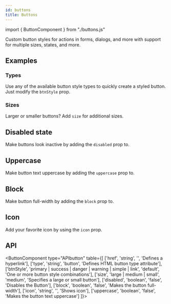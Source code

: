 ```yaml
---
id: buttons
title: Buttons
---
```


import { ButtonComponent } from "./buttons.js"

<p>Custom button styles for actions in forms, dialogs, and more with support for multiple sizes, states, and more.</p>

## Examples

### Types

<p>Use any of the available button style types to quickly create a styled button. Just modify the <code>btnStyle</code> prop.</p>
<ButtonComponent type="type" buttons={['Primary', 'Success', 'Danger', 'Warning', 'Simple', 'Link']}></ButtonComponent>

### Sizes

<p>Larger or smaller buttons? Add <code>size</code> for additional sizes.</p>
<ButtonComponent type="size" buttons={['Large', 'Medium', 'Small']}></ButtonComponent>

## Disabled state

<p>Make buttons look inactive by adding the <code>disabled</code> prop to.</p>
<ButtonComponent type="activity"></ButtonComponent>

## Uppercase

<p>Make button text uppercase by adding the <code>uppercase</code> prop to.</p>
<ButtonComponent type="uppercase"></ButtonComponent>

## Block

<p>Make button full-width by adding the <code>block</code> prop to.</p>
<ButtonComponent type="block"></ButtonComponent>

## Icon

<p>Add your favorite icon by using the <code>icon</code> prop.</p>
<ButtonComponent type="icon" buttons={['Primary', 'Success', 'Danger', 'Warning', 'Simple', 'Link']} icons={['envelope-alt', 'check-circle', 'times-circle', 'exclamation-triangle', 'info-circle', 'link']}></ButtonComponent>

## API

<ButtonComponent type="APIbutton" table={[
    ['href', 'string', '', 'Defines a hyperlink'],
    ['type', 'string', 'button', 'Defines HTML button type attribute'],
    ['btnStyle', 'primary | success | danger | warning | simple | link', 'default', 'One or more button style combinations'],
    ['size', 'large | medium | small', 'medium', 'Specifies a large or small button'],
    ['disabled', 'boolean', 'false', 'Disables the Button'],
    ['block', 'boolean', 'false', 'Makes the button full-width'],
    ['icon', 'string', '', 'Shows icon'],
    ['uppercase', 'boolean', 'false', 'Makes the button text uppercase']
]}></ButtonComponent>
